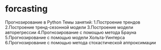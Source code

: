 # forcasting
Прогнозирование в Python
Темы занятий:
1.Построение трендов
2.Построение тренд-сезонной модели
3.Построение модели авторегрессии
4.Прогнозирование с помощью метода Брауна
5.Прогнозирование с помощью модели Хольта-Уинтерса
6.Прогнозирование с помощью метода стохастической аппроксимации
